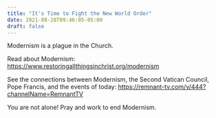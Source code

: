 ```yaml
---
title: "It's Time to Fight the New World Order"
date: 2021-08-28T09:46:05-05:00
draft: false
---
```

Modernism is a plague in the Church.
<!--more-->
Read about Modernism: https://www.restoringallthingsinchrist.org/modernism

See the connections between Modernism, the Second Vatican Council, Pope Francis, and the events of today: https://remnant-tv.com/v/444?channelName=RemnantTV

You are not alone! Pray and work to end Modernism.